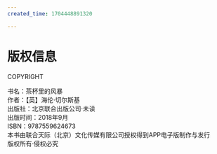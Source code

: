 ```yaml
---
created_time: 1704448891320

---
```

   

# 版权信息

COPYRIGHT

书名：茶杯里的风暴  
作者：【英】海伦·切尔斯基  
出版社：北京联合出版公司·未读  
出版时间：2018年9月  
ISBN：9787559624673  
本书由联合天际（北京）文化传媒有限公司授权得到APP电子版制作与发行  
版权所有·侵权必究